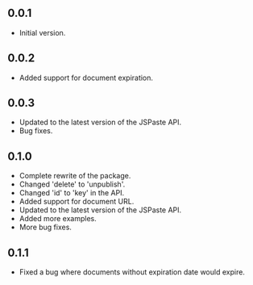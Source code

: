 ## 0.0.1

- Initial version.

## 0.0.2

- Added support for document expiration.

## 0.0.3

- Updated to the latest version of the JSPaste API.
- Bug fixes.

## 0.1.0

- Complete rewrite of the package.
- Changed 'delete' to 'unpublish'.
- Changed 'id' to 'key' in the API.
- Added support for document URL.
- Updated to the latest version of the JSPaste API.
- Added more examples.
- More bug fixes.

## 0.1.1

- Fixed a bug where documents without expiration date would expire.